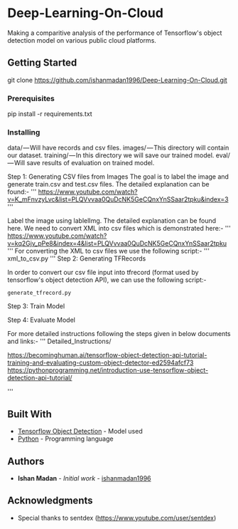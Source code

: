 # Deep-Learning-On-Cloud

Making a comparitive analysis of the performance of Tensorflow's object detection model on various public cloud platforms.

## Getting Started

git clone https://github.com/ishanmadan1996/Deep-Learning-On-Cloud.git

### Prerequisites

pip install -r requirements.txt


### Installing

data/ — Will have records and csv files.
images/ — This directory will contain our dataset.
training/ — In this directory we will save our trained model.
eval/ — Will save results of evaluation on trained model.

Step 1: Generating CSV files from Images
The goal is to label the image and generate train.csv and test.csv files. The detailed explanation can be found:-
'''
https://www.youtube.com/watch?v=K_mFnvzyLvc&list=PLQVvvaa0QuDcNK5GeCQnxYnSSaar2tpku&index=3
'''

Label the image using lablelImg. The detailed explanation can be found here.
We need to convert XML into csv files which is demonstrated here:-
'''
https://www.youtube.com/watch?v=kq2Gjv_pPe8&index=4&list=PLQVvvaa0QuDcNK5GeCQnxYnSSaar2tpku
'''
For converting the XML to csv files we use the following script:-
'''
xml_to_csv.py
'''
Step 2: Generating TFRecords

In order to convert our csv file input into tfrecord (format used by tensorflow's object detection API), we can use the following script:-
```
generate_tfrecord.py
```

Step 3: Train Model

Step 4: Evaluate Model

For more detailed instructions following the steps given in below documents and links:-
'''
Detailed_Instructions/

https://becominghuman.ai/tensorflow-object-detection-api-tutorial-training-and-evaluating-custom-object-detector-ed2594afcf73
https://pythonprogramming.net/introduction-use-tensorflow-object-detection-api-tutorial/ 

'''

## Built With

* [Tensorflow Object Detection](https://github.com/tensorflow/models/tree/master/research/object_detection) - Model used
* [Python](https://docs.python.org/3/) - Programming language


## Authors

* **Ishan Madan** - *Initial work* - [ishanmadan1996](https://github.com/ishanmadan1996)


## Acknowledgments

* Special thanks to sentdex (https://www.youtube.com/user/sentdex)
